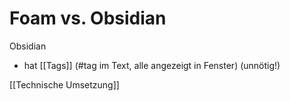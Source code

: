 # Foam vs. Obsidian

Obsidian 
 - hat [[Tags]] (#tag im Text, alle angezeigt in Fenster) (unnötig!)

[[Technische Umsetzung]]